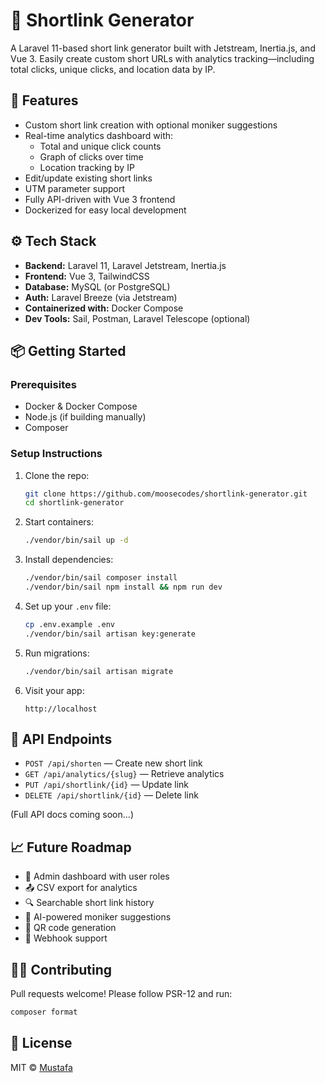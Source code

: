 # 🔗 Shortlink Generator

A Laravel 11-based short link generator built with Jetstream, Inertia.js, and Vue 3. Easily create custom short URLs with analytics tracking—including total clicks, unique clicks, and location data by IP.

## 🚀 Features

- Custom short link creation with optional moniker suggestions
- Real-time analytics dashboard with:
  - Total and unique click counts
  - Graph of clicks over time
  - Location tracking by IP
- Edit/update existing short links
- UTM parameter support
- Fully API-driven with Vue 3 frontend
- Dockerized for easy local development

## ⚙️ Tech Stack

- **Backend:** Laravel 11, Laravel Jetstream, Inertia.js
- **Frontend:** Vue 3, TailwindCSS
- **Database:** MySQL (or PostgreSQL)
- **Auth:** Laravel Breeze (via Jetstream)
- **Containerized with:** Docker Compose
- **Dev Tools:** Sail, Postman, Laravel Telescope (optional)

## 📦 Getting Started

### Prerequisites

- Docker & Docker Compose
- Node.js (if building manually)
- Composer

### Setup Instructions

1. Clone the repo:
   ```bash
   git clone https://github.com/moosecodes/shortlink-generator.git
   cd shortlink-generator
   ```

2. Start containers:
   ```bash
   ./vendor/bin/sail up -d
   ```

3. Install dependencies:
   ```bash
   ./vendor/bin/sail composer install
   ./vendor/bin/sail npm install && npm run dev
   ```

4. Set up your `.env` file:
   ```bash
   cp .env.example .env
   ./vendor/bin/sail artisan key:generate
   ```

5. Run migrations:
   ```bash
   ./vendor/bin/sail artisan migrate
   ```

6. Visit your app:
   ```
   http://localhost
   ```

## 🔐 API Endpoints

- `POST /api/shorten` — Create new short link
- `GET /api/analytics/{slug}` — Retrieve analytics
- `PUT /api/shortlink/{id}` — Update link
- `DELETE /api/shortlink/{id}` — Delete link

(Full API docs coming soon...)

## 📈 Future Roadmap

- 🔐 Admin dashboard with user roles
- 📤 CSV export for analytics
- 🔍 Searchable short link history
- 🧠 AI-powered moniker suggestions
- 📲 QR code generation
- 📡 Webhook support

## 🧑‍💻 Contributing

Pull requests welcome! Please follow PSR-12 and run:
```bash
composer format
```

## 🪪 License

MIT © [Mustafa](https://github.com/moosecodes)
